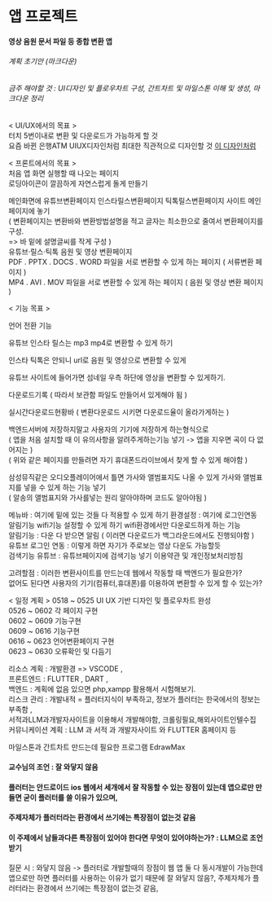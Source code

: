 # 앱 프로젝트
#### 영상 음원 문서 파일 등 종합 변환 앱
###### 계획 초기안 (마크다운)
###### 금주 해야할 것 : UI디자인 및 플로우차트 구성, 간트차트 및 마일스톤 이해 및 생성, 마크다운 정리

< UI/UX에서의 목표 > <br>
터치 5번이내로 변환 및 다운로드가 가능하게 할 것<br>
요즘 바뀐 은행ATM UIUX디자인처럼 최대한 직관적으로 디자인할 것 [이 디자인처럼](https://outstanding.kr/senioratm20220126)


< 프론트에서의 목표 > <br>
처음 앱 화면 실행할 때 나오는 페이지 <br>
로딩아이콘이 깔끔하게 자연스럽게 돌게 만들기<br>

메인화면에 유튜브변환페이지 인스타릴스변환페이지 틱톡릴스변환페이지 사이트 메인페이지에 놓기<br>
( 변환페이지는 변환바와 변환방법설명을 적고 글자는 최소한으로 줄여서 변환페이지를 구성. <br>
=> 바 밑에 설명글씨를 작게 구성 ) <br>
유튜브·릴스·틱톡 음원 및 영상 변환페이지 <br> 
PDF . PPTX . DOCS . WORD 파일을 서로 변환할 수 있게 하는 페이지 ( 서류변환 페이지 ) <br>
MP4 . AVI . MOV 파일을 서로 변환할 수 있게 하는 페이지 ( 음원 및 영상 변환 페이지 )<br>

 
< 기능 목표 >

언어 전환 기능 <br>

유튜브 인스타 릴스는 mp3 mp4로 변환할 수 있게 하기 <br>

인스타 틱톡은 안되니 url로 음원 및 영상으로 변환할 수 있게<br> 

유튜브 사이트에 들어가면 섬네일 우측 하단에 영상을 변환할 수 있게하기.<br>

다운로드기록 ( 따라서 보관함 파일도 만들어서 있게해야 됨 ) 
  
실시간다운로드현황바 ( 변환다운로드 시키면 다운로드율이 올라가게하는 )
  
백엔드서버에 저장하지말고 사용자의 기기에 저장하게 하는형식으로 <br>
( 앱을 처음 설치할 때 이 유의사항을 알려주게하는기능 넣기 -> 앱을 지우면 곡이 다 없어지는 ) <br>
( 위와 같은 페이지를 만들려면 자기 휴대폰드라이브에서 찾게 할 수 있게 해야함 ) <br>

삼성뮤직같은 오디오플레이어에서 틀면 가사와 앨범표지도 나올 수 있게 가사와 앨범표지를 넣을 수 있게 하는 기능 넣기<br>
( 알송의 앨범표지와 가사를넣는 원리 알아야하며 코드도 알아야됨 )



메뉴바 : 여기에 밑에 있는 것들 다 적용할 수 있게 하기
환경설정 : 여기에 로그인연동 알림기능 wifi기능 설정할 수 있게 하기
wifi환경에서만 다운로드하게 하는 기능 <br>
알림기능 : 다운 다 받으면 알림 ( 이러면 다운로드가 백그라운드에서도 진행되야함 )<br>
유튜브 로그인 연동 : 이렇게 하면 자기가 주로보는 영상 다운도 가능할듯  
검색기능 유튜브 : 유튜브페이지에 검색기능 넣기
이용약관 및 개인정보처리방침 

고려할점 :
이러한 변환사이트를 만드는데 웹에서 작동할 때 백엔드가 필요한가? <br>
없어도 된다면 사용자의 기기(컴퓨터,휴대폰)를 이용하여 변환할 수 있게 할 수 있는가? 
  
< 일정 계획 >
  0518 ~ 0525 UI UX 기반 디자인 및 플로우차트 완성 <br>
  0526 ~ 0602 각 페이지 구현<br>
  0602 ~ 0609 기능구현<br>
  0609 ~ 0616 기능구현<br>
  0616 ~ 0623 언어변환페이지 구현<br>
  0623 ~ 0630 오류확인 및 다듬기<br>

  리소스 계획 : 개발환경 => VSCODE , <br>
  프론트엔드 : FLUTTER , DART , <br>
  백엔드 : 계획에 없음 있으면 php,xampp 활용해서 시험해보기.<br>
  리스크 관리 : 개발내적 = 플러터지식이 부족하고, 정보가 플러터는 한국에서의 정보는 부족함 , <br>서적과LLM과개발자사이트을 이용해서 개발해야함, 크롤링필요,해외사이트인텔수집<br>
  커뮤니케이션 계획 : LLM 과 서적 과 개발자사이트 와 FLUTTER 홈페이지 등

마일스톤과 간트차트 만드는데 필요한 프로그램 EdrawMax

#### 교수님의 조언 : 잘 와닿지 않음
#### 플러터는 안드로이드 ios 웹에서 세개에서 잘 작동할 수 있는 장점이 있는데 앱으로만 만들면 굳이 플러터를 쓸 이유가 있으며,
#### 주제자체가 플러터라는 환경에서 쓰기에는 특장점이 없는것 같음
#### 이 주제에서 남들과다른 특장점이 있어야 한다면 무엇이 있어야하는가? : LLM으로 조언받기
질문 시 : 와닿지 않음 -> 플러터로 개발할때의 장점이 웹 앱 둘 다 동시개발이 가능한데 앱으로만 하면 플러터를 사용하는 이유가 없기 때문에 잘 와닿지 않음?, 주제자체가 플러터라는 환경에서 쓰기에는 특장점이 없는것 같음,

